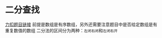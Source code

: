 # 二分查找
[力扣题目链接](https://leetcode-cn.com/problems/binary-search/)
前提是数组是有序数组，另外还需要注意题目中是否给定数组是有重复数值的数组
二分法的区间分为两种：`左闭右闭`和`左闭右开`